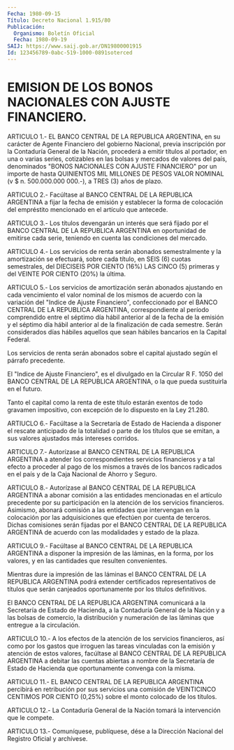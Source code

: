 ```yaml
---
Fecha: 1980-09-15
Título: Decreto Nacional 1.915/80
Publicación:
  Organismo: Boletín Oficial
  Fecha: 1980-09-19
SAIJ: https://www.saij.gob.ar/DN19800001915
Id: 123456789-0abc-519-1000-0891soterced
---
```

# EMISION DE LOS BONOS NACIONALES CON AJUSTE FINANCIERO.

<a id="1"></a>
ARTICULO 1.- EL BANCO CENTRAL DE LA REPUBLICA ARGENTINA, en su carácter   de  Agente  Financiero  del  gobierno  Nacional,  previa inscripción  por  la  Contaduría  General de la Nación, procederá a emitir títulos al portador, en una  o  varias series, cotizables en las  bolsas  y  mercados  de valores del país,  denominados  "BONOS NACIONALES  CON  AJUSTE  FINANCIERO"    por  un  importe  de  hasta QUINIENTOS MIL MILLONES DE PESOS VALOR NOMINAL  (v $ n. 500.000.000 000.-), a TRES (3) años de plazo.

<a id="2"></a>
ARTICULO  2.-  Facúltase  al  BANCO  CENTRAL  DE  LA REPUBLICA ARGENTINA  a  fijar  la  fecha de emisión y establecer la forma  de colocación del empréstito  mencionado  en el artículo que antecede.

<a id="3"></a>
ARTICULO 3.- Los títulos devengarán un interés que será fijado por el  BANCO  CENTRAL  DE LA REPUBLICA ARGENTINA en oportunidad de emitirse  cada  serie,  teniendo  en  cuenta  las  condiciones  del mercado.

<a id="4"></a>
ARTICULO 4.- Los servicios de renta serán abonados semestralmente  y  la amortización se efectuará, sobre cada título, en SEIS (6) cuotas semestrales,  del DIECISEIS POR CIENTO (16%) LAS CINCO  (5)  primeras  y  del VEINTE POR  CIENTO  (20%)  la  última.

<a id="5"></a>
ARTICULO  5.-  Los  servicios  de  amortización serán abonados ajustando en cada vencimiento el valor nominal  de  los  mismos  de acuerdo  con  la  variación  del  "Indice  de  Ajuste  Financiero", confeccionado  por  el  BANCO  CENTRAL  DE  LA REPUBLICA ARGENTINA, correspondiente al período comprendido entre  el  séptimo día hábil anterior  al  de  la  fecha  de la emisión y el séptimo  día  hábil anterior al de la finalización de cada semestre. Serán considerados días hábiles aquellos  que  sean  hábiles bancarios en la Capital Federal.

Los  servicios  de  renta serán abonados sobre el capital  ajustado según el párrafo precedente.

El "Indice de Ajuste  Financiero", es el divulgado en la Circular R F. 1050 del BANCO CENTRAL  DE  LA  REPUBLICA  ARGENTINA,  o  la que pueda sustituirla en el futuro.

Tanto  el  capital como la renta de este título estarán exentos  de todo gravamen  impositivo,  con excepción de lo dispuesto en la Ley 21.280.

<a id="6"></a>
ARTIUCLO 6.- Facúltase a la Secretaría de Estado de Hacienda a disponer  el  rescate  anticipado  de  la  totalidad o parte de los títulos  que  se  emitan,  a  sus valores ajustados  más  intereses corridos.

<a id="7"></a>
ARTICULO  7.-  Autorízase  al  BANCO  CENTRAL  DE LA REPUBLICA ARGENTINA a atender los correspondientes servicios financieros  y a tal  efecto a proceder al pago de los mismos a través de los bancos radicados  en  el  país  y  de la Caja Nacional de Ahorro y Seguro.

<a id="8"></a>
ARTICULO  8.-  Autorízase  al  BANCO  CENTRAL  DE LA REPUBLICA ARGENTINA  a  abonar  comisión  a las entidades mencionadas  en  el artículo precedente por su participación  en  la  atención  de  los servicios  financieros.  Asimismo, abonará comisión a las entidades que  intervengan  en  la  colocación   por  las  adquisiciones  que efectúen por cuenta de terceros. Dichas  comisiones  serán  fijadas por  el BANCO CENTRAL DE LA REPUBLICA ARGENTINA de acuerdo con  las modalidades y estado de la plaza.

<a id="9"></a>
ARTICULO  9.-  Facúltase  al  BANCO  CENTRAL  DE  LA REPUBLICA ARGENTINA a disponer la impresión de las láminas, en la  forma, por los  valores,  y  en  las  cantidades  que  resulten  convenientes.

Mientras  dure ia impresión de las láminas el BANCO CENTRAL  DE  LA REPUBLICA ARGENTINA  podrá extender certificados representativos de títulos  que  serán  canjeados    oportunamente   por  los  títulos definitivos.

El  BANCO  CENTRAL  DE  LA  REPUBLICA  ARGENTINA  comunicará  a  la Secretaría  de  Estado de Hacienda, a la Contaduría General  de  la Nación y a las bolsas  de comercio, la distribución y numeración de las láminas que entregue a la circulación.

<a id="10"></a>
ARTICULO  10.-  A  los efectos de la atención de los servicios financieros,  así como por  los  gastos  que  irroguen  las  tareas vinculadas con  la  emisión  y atención de estos valores, facúltase al BANCO CENTRAL DE LA REPUBLICA  ARGENTINA  a  debitar las cuentas abiertas  a  nombre  de  la  Secretaría  de Estado de Hacienda  que oportunamente convenga con la misma.

<a id="11"></a>
ARTICULO  11.-  EL  BANCO  CENTRAL  DE  LA REPUBLICA ARGENTINA percibirá  en  retribución  por  sus  servicios  una   comisión  de VEINTICINCO CENTIMOS POR CIENTO (0,25%) sobre el monto  colocado de los títulos.

<a id="12"></a>
ARTICULO  12.-  La  Contaduría  General de la Nación tomará la intervención que le compete.

<a id="13"></a>
ARTICULO  13.-  Comuníquese,  publíquese,  dése a la Dirección Nacional del Registro Oficial y archívese.